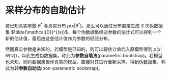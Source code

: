 # 采样分布的自助估计

若已知真实参数 $\theta^*$ 与真实分布 $p(x|\theta^*)$，那么可以通过分布直接生成 $S$ 次伪数据集 $\tilde{\mathcal{D}}^{(s)}$，每个伪数据集经过参数的估计式可以得到一个新的估计值，最后由这些估计值作为参数的经验分布。

然而真实参数是未知的。若模型是已知的，则可以将估计值代入原模型得到 $p(x|\hat{\Theta}(\mathcal{D}))$，以此生成伪数据集，称此为**参数自助法**(parametric bootstrap)。若模型也未知，则将数据集当作真实的模型，直接对其进行重新采样，得到伪数据集，称此为**非参数自助法**(non-parametric bootstrap)。



